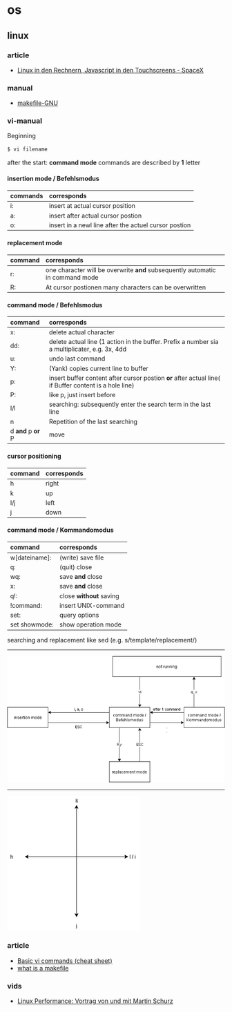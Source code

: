# os

## linux

### article
* [Linux in den Rechnern, Javascript in den Touchscreens - SpaceX](https://www.golem.de/news/spacex-linux-in-den-rechnern-javascript-in-den-touchscreens-2006-149084.html)

### manual
* [makefile-GNU](https://www.gnu.org/software/make/manual/make.pdf)

### vi-manual

Beginning
```bash
$ vi filename
```

after the start: **command mode**
commands are described by **1** letter  

#### insertion mode / Befehlsmodus
| commands | corresponds |  
|:---|:---|
| i: | insert at actual cursor position |   
| a: | insert after actual cursor postion |  
| o: | insert in a newl line after the actuel cursor postion |  

#### replacement mode

| command | corresponds |
|:---|:---|
| r: | one character will be overwrite **and** subsequently automatic in command mode |
| R: | At cursor postionen many characters can be overwritten |

#### command mode / Befehlsmodus

| command | corresponds |
|:---|:---|
| x: | delete actual character |
| dd: | delete actual line (1 action in the buffer. Prefix a number sia a multiplicater, e.g. 3x, 4dd |
| u: | undo last command |
| Y: | (Yank) copies current line to buffer |
| p: | insert buffer content after cursor postion **or** after actual line( if Buffer content is a hole line) |
| P: | like p, just insert before |
| I/l | searching: subsequently enter the search term in the last line |
| n | Repetition of the last searching |
| d **and** p **or** P | move|

#### cursor positioning

| command | corresponds |
|:--- | :--- |
| h | right |
| k | up |
| I/j | left |
| j | down |

#### command mode / Kommandomodus
| command | corresponds |
| :--- | :--- |
| w[dateiname]: | (write) save file |
| q: | (quit) close |
| wq: | save **and** close |
| x: | save **and** close |
| q!: | close **without** saving |
| !command: | insert UNIX-command |
| set: | query options |
| set showmode: | show operation mode |
searching and replacement like sed (e.g. s/template/replacement/)


---

![viCommandDiagramm](./pics/viCommandsDiagramm2.png)

---

![viCursorPositioning](./pics/viCursorPositioning.png)

### article
* [Basic vi commands (cheat sheet)](https://www.thegeekdiary.com/basic-vi-commands-cheat-sheet/)
* [what is a makefile](https://opensource.com/article/18/8/what-how-makefile)
 
### vids
* [Linux Performance: Vortrag von und mit Martin Schurz](https://youtu.be/LIl7JSJL8i8)
